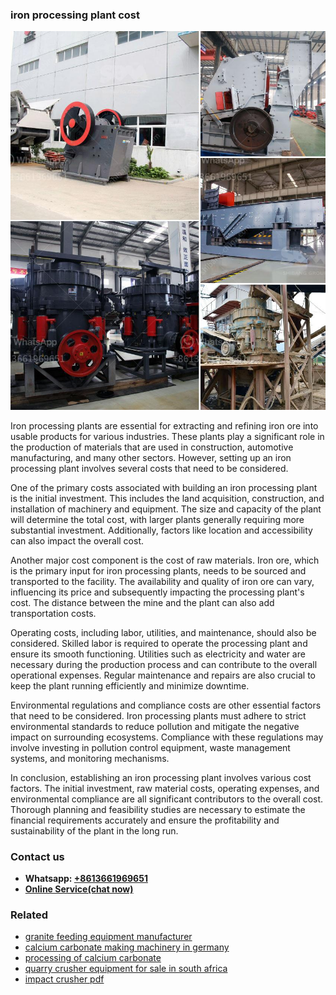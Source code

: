 <h3>iron processing plant cost</h3><img src='1702950079.jpg' alt=''><p>Iron processing plants are essential for extracting and refining iron ore into usable products for various industries. These plants play a significant role in the production of materials that are used in construction, automotive manufacturing, and many other sectors. However, setting up an iron processing plant involves several costs that need to be considered.</p><p>One of the primary costs associated with building an iron processing plant is the initial investment. This includes the land acquisition, construction, and installation of machinery and equipment. The size and capacity of the plant will determine the total cost, with larger plants generally requiring more substantial investment. Additionally, factors like location and accessibility can also impact the overall cost.</p><p>Another major cost component is the cost of raw materials. Iron ore, which is the primary input for iron processing plants, needs to be sourced and transported to the facility. The availability and quality of iron ore can vary, influencing its price and subsequently impacting the processing plant's cost. The distance between the mine and the plant can also add transportation costs.</p><p>Operating costs, including labor, utilities, and maintenance, should also be considered. Skilled labor is required to operate the processing plant and ensure its smooth functioning. Utilities such as electricity and water are necessary during the production process and can contribute to the overall operational expenses. Regular maintenance and repairs are also crucial to keep the plant running efficiently and minimize downtime.</p><p>Environmental regulations and compliance costs are other essential factors that need to be considered. Iron processing plants must adhere to strict environmental standards to reduce pollution and mitigate the negative impact on surrounding ecosystems. Compliance with these regulations may involve investing in pollution control equipment, waste management systems, and monitoring mechanisms.</p><p>In conclusion, establishing an iron processing plant involves various cost factors. The initial investment, raw material costs, operating expenses, and environmental compliance are all significant contributors to the overall cost. Thorough planning and feasibility studies are necessary to estimate the financial requirements accurately and ensure the profitability and sustainability of the plant in the long run.</p><h3>Contact us</h3><ul><li><strong>Whatsapp:&nbsp;<a href="https://wa.me/8613661969651">+8613661969651</a></strong></li><li><a href="https://swt.shibang-china.com/?git&amp;zhl&amp;iron processing plant cost"><strong>Online Service(chat now)</strong></a></li></ul><h3>Related</h3><ul><li><a href='granite feeding equipment manufacturer.md'>granite feeding equipment manufacturer</a></li><li><a href='calcium carbonate making machinery in germany.md'>calcium carbonate making machinery in germany</a></li><li><a href='processing of calcium carbonate.md'>processing of calcium carbonate</a></li><li><a href='quarry crusher equipment for sale in south africa.md'>quarry crusher equipment for sale in south africa</a></li><li><a href='impact crusher pdf.md'>impact crusher pdf</a></li></ul>